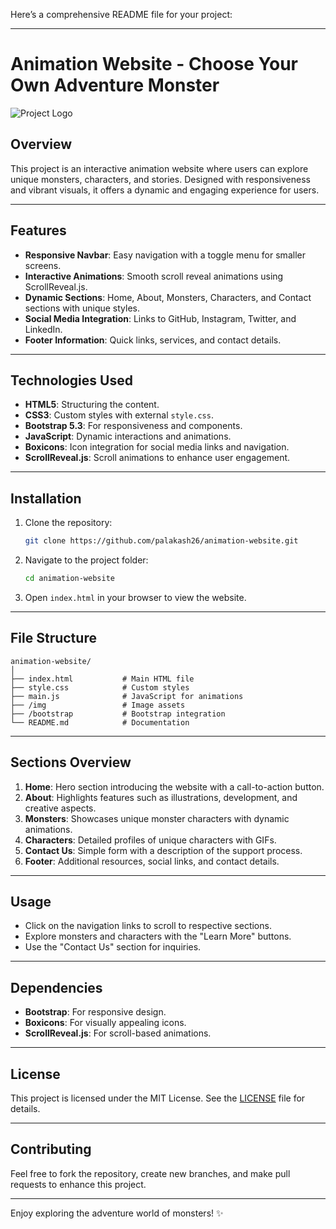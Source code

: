 Here’s a comprehensive README file for your project:

---

# Animation Website - Choose Your Own Adventure Monster

![Project Logo](./img/monster-bg.PNG)

## Overview

This project is an interactive animation website where users can explore unique monsters, characters, and stories. Designed with responsiveness and vibrant visuals, it offers a dynamic and engaging experience for users.

---

## Features

* **Responsive Navbar**: Easy navigation with a toggle menu for smaller screens.
* **Interactive Animations**: Smooth scroll reveal animations using ScrollReveal.js.
* **Dynamic Sections**: Home, About, Monsters, Characters, and Contact sections with unique styles.
* **Social Media Integration**: Links to GitHub, Instagram, Twitter, and LinkedIn.
* **Footer Information**: Quick links, services, and contact details.

---

## Technologies Used

* **HTML5**: Structuring the content.
* **CSS3**: Custom styles with external `style.css`.
* **Bootstrap 5.3**: For responsiveness and components.
* **JavaScript**: Dynamic interactions and animations.
* **Boxicons**: Icon integration for social media links and navigation.
* **ScrollReveal.js**: Scroll animations to enhance user engagement.

---

## Installation

1. Clone the repository:

   ```bash
   git clone https://github.com/palakash26/animation-website.git
   ```
2. Navigate to the project folder:

   ```bash
   cd animation-website
   ```
3. Open `index.html` in your browser to view the website.

---

## File Structure

```plaintext
animation-website/
│
├── index.html           # Main HTML file
├── style.css            # Custom styles
├── main.js              # JavaScript for animations
├── /img                 # Image assets
├── /bootstrap           # Bootstrap integration
└── README.md            # Documentation
```

---

## Sections Overview

1. **Home**: Hero section introducing the website with a call-to-action button.
2. **About**: Highlights features such as illustrations, development, and creative aspects.
3. **Monsters**: Showcases unique monster characters with dynamic animations.
4. **Characters**: Detailed profiles of unique characters with GIFs.
5. **Contact Us**: Simple form with a description of the support process.
6. **Footer**: Additional resources, social links, and contact details.

---

## Usage

* Click on the navigation links to scroll to respective sections.
* Explore monsters and characters with the "Learn More" buttons.
* Use the "Contact Us" section for inquiries.

---

## Dependencies

* **Bootstrap**: For responsive design.
* **Boxicons**: For visually appealing icons.
* **ScrollReveal.js**: For scroll-based animations.

---

## License

This project is licensed under the MIT License. See the [LICENSE](LICENSE) file for details.

---

## Contributing

Feel free to fork the repository, create new branches, and make pull requests to enhance this project.

---

Enjoy exploring the adventure world of monsters! ✨
